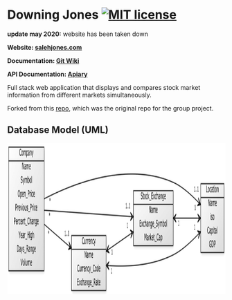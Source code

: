 # Downing Jones [![MIT license](https://img.shields.io/badge/license-MIT-lightgrey.svg)](https://raw.githubusercontent.com/qirh/jones/master/LICENSE)

**update may 2020:** website has been taken down

**Website: [salehjones.com](salehjones.com)**

**Documentation: [Git Wiki](https://github.com/qirh/jones/wiki)**

**API Documentation: [Apiary](https://salehjones.docs.apiary.io)**

Full stack web application that displays and compares stock market information from different markets simultaneously.

Forked from this [repo](https://github.com/kelvinhe273/IDB-Group7), which was the original repo for the group project.

## Database Model (UML)

<div style="text-align:center"><img src="UML.png" height = "350" width="950"></div>
